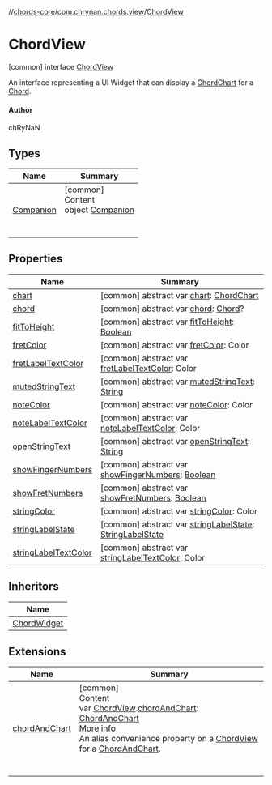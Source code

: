 //[chords-core](../../../index.md)/[com.chrynan.chords.view](../index.md)/[ChordView](index.md)



# ChordView  
 [common] interface [ChordView](index.md)

An interface representing a UI Widget that can display a [ChordChart](../../com.chrynan.chords.model/-chord-chart/index.md) for a [Chord](../../com.chrynan.chords.model/-chord/index.md).



#### Author  


chRyNaN

   


## Types  
  
|  Name |  Summary | 
|---|---|
| <a name="com.chrynan.chords.view/ChordView.Companion///PointingToDeclaration/"></a>[Companion](-companion/index.md)| <a name="com.chrynan.chords.view/ChordView.Companion///PointingToDeclaration/"></a>[common]  <br>Content  <br>object [Companion](-companion/index.md)  <br><br><br>|


## Properties  
  
|  Name |  Summary | 
|---|---|
| <a name="com.chrynan.chords.view/ChordView/chart/#/PointingToDeclaration/"></a>[chart](chart.md)| <a name="com.chrynan.chords.view/ChordView/chart/#/PointingToDeclaration/"></a> [common] abstract var [chart](chart.md): [ChordChart](../../com.chrynan.chords.model/-chord-chart/index.md)   <br>|
| <a name="com.chrynan.chords.view/ChordView/chord/#/PointingToDeclaration/"></a>[chord](chord.md)| <a name="com.chrynan.chords.view/ChordView/chord/#/PointingToDeclaration/"></a> [common] abstract var [chord](chord.md): [Chord](../../com.chrynan.chords.model/-chord/index.md)?   <br>|
| <a name="com.chrynan.chords.view/ChordView/fitToHeight/#/PointingToDeclaration/"></a>[fitToHeight](fit-to-height.md)| <a name="com.chrynan.chords.view/ChordView/fitToHeight/#/PointingToDeclaration/"></a> [common] abstract var [fitToHeight](fit-to-height.md): [Boolean](https://kotlinlang.org/api/latest/jvm/stdlib/kotlin/-boolean/index.html)   <br>|
| <a name="com.chrynan.chords.view/ChordView/fretColor/#/PointingToDeclaration/"></a>[fretColor](fret-color.md)| <a name="com.chrynan.chords.view/ChordView/fretColor/#/PointingToDeclaration/"></a> [common] abstract var [fretColor](fret-color.md): Color   <br>|
| <a name="com.chrynan.chords.view/ChordView/fretLabelTextColor/#/PointingToDeclaration/"></a>[fretLabelTextColor](fret-label-text-color.md)| <a name="com.chrynan.chords.view/ChordView/fretLabelTextColor/#/PointingToDeclaration/"></a> [common] abstract var [fretLabelTextColor](fret-label-text-color.md): Color   <br>|
| <a name="com.chrynan.chords.view/ChordView/mutedStringText/#/PointingToDeclaration/"></a>[mutedStringText](muted-string-text.md)| <a name="com.chrynan.chords.view/ChordView/mutedStringText/#/PointingToDeclaration/"></a> [common] abstract var [mutedStringText](muted-string-text.md): [String](https://kotlinlang.org/api/latest/jvm/stdlib/kotlin/-string/index.html)   <br>|
| <a name="com.chrynan.chords.view/ChordView/noteColor/#/PointingToDeclaration/"></a>[noteColor](note-color.md)| <a name="com.chrynan.chords.view/ChordView/noteColor/#/PointingToDeclaration/"></a> [common] abstract var [noteColor](note-color.md): Color   <br>|
| <a name="com.chrynan.chords.view/ChordView/noteLabelTextColor/#/PointingToDeclaration/"></a>[noteLabelTextColor](note-label-text-color.md)| <a name="com.chrynan.chords.view/ChordView/noteLabelTextColor/#/PointingToDeclaration/"></a> [common] abstract var [noteLabelTextColor](note-label-text-color.md): Color   <br>|
| <a name="com.chrynan.chords.view/ChordView/openStringText/#/PointingToDeclaration/"></a>[openStringText](open-string-text.md)| <a name="com.chrynan.chords.view/ChordView/openStringText/#/PointingToDeclaration/"></a> [common] abstract var [openStringText](open-string-text.md): [String](https://kotlinlang.org/api/latest/jvm/stdlib/kotlin/-string/index.html)   <br>|
| <a name="com.chrynan.chords.view/ChordView/showFingerNumbers/#/PointingToDeclaration/"></a>[showFingerNumbers](show-finger-numbers.md)| <a name="com.chrynan.chords.view/ChordView/showFingerNumbers/#/PointingToDeclaration/"></a> [common] abstract var [showFingerNumbers](show-finger-numbers.md): [Boolean](https://kotlinlang.org/api/latest/jvm/stdlib/kotlin/-boolean/index.html)   <br>|
| <a name="com.chrynan.chords.view/ChordView/showFretNumbers/#/PointingToDeclaration/"></a>[showFretNumbers](show-fret-numbers.md)| <a name="com.chrynan.chords.view/ChordView/showFretNumbers/#/PointingToDeclaration/"></a> [common] abstract var [showFretNumbers](show-fret-numbers.md): [Boolean](https://kotlinlang.org/api/latest/jvm/stdlib/kotlin/-boolean/index.html)   <br>|
| <a name="com.chrynan.chords.view/ChordView/stringColor/#/PointingToDeclaration/"></a>[stringColor](string-color.md)| <a name="com.chrynan.chords.view/ChordView/stringColor/#/PointingToDeclaration/"></a> [common] abstract var [stringColor](string-color.md): Color   <br>|
| <a name="com.chrynan.chords.view/ChordView/stringLabelState/#/PointingToDeclaration/"></a>[stringLabelState](string-label-state.md)| <a name="com.chrynan.chords.view/ChordView/stringLabelState/#/PointingToDeclaration/"></a> [common] abstract var [stringLabelState](string-label-state.md): [StringLabelState](../../com.chrynan.chords.model/-string-label-state/index.md)   <br>|
| <a name="com.chrynan.chords.view/ChordView/stringLabelTextColor/#/PointingToDeclaration/"></a>[stringLabelTextColor](string-label-text-color.md)| <a name="com.chrynan.chords.view/ChordView/stringLabelTextColor/#/PointingToDeclaration/"></a> [common] abstract var [stringLabelTextColor](string-label-text-color.md): Color   <br>|


## Inheritors  
  
|  Name | 
|---|
| <a name="com.chrynan.chords.widget/ChordWidget///PointingToDeclaration/"></a>[ChordWidget](../../com.chrynan.chords.widget/-chord-widget/index.md)|


## Extensions  
  
|  Name |  Summary | 
|---|---|
| <a name="com.chrynan.chords.util//chordAndChart/com.chrynan.chords.view.ChordView#/PointingToDeclaration/"></a>[chordAndChart](../../com.chrynan.chords.util/chord-and-chart.md)| <a name="com.chrynan.chords.util//chordAndChart/com.chrynan.chords.view.ChordView#/PointingToDeclaration/"></a>[common]  <br>Content  <br>var [ChordView](index.md).[chordAndChart](../../com.chrynan.chords.util/chord-and-chart.md): [ChordAndChart](../../com.chrynan.chords.model/-chord-and-chart/index.md)  <br>More info  <br>An alias convenience property on a [ChordView](index.md) for a [ChordAndChart](../../com.chrynan.chords.model/-chord-and-chart/index.md).  <br><br><br>|

